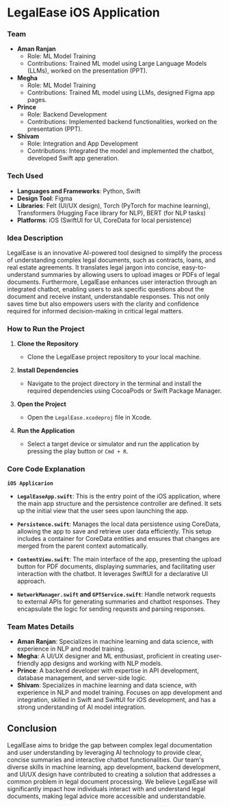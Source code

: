 # LegalEase iOS Application


### Team

- **Aman Ranjan**
  - Role: ML Model Training
  - Contributions: Trained ML model using Large Language Models (LLMs), worked on the presentation (PPT).
- **Megha**
  - Role: ML Model Training
  - Contributions: Trained ML model using LLMs, designed Figma app pages.
- **Prince**
  - Role: Backend Development
  - Contributions: Implemented backend functionalities, worked on the presentation (PPT).
- **Shivam**
  - Role: Integration and App Development
  - Contributions: Integrated the model and implemented the chatbot, developed Swift app generation.

### Tech Used

- **Languages and Frameworks**: Python, Swift
- **Design Tool**: Figma
- **Libraries**: Felt (UI/UX design), Torch (PyTorch for machine learning), Transformers (Hugging Face library for NLP), BERT (for NLP tasks)
- **Platforms**: iOS (SwiftUI for UI, CoreData for local persistence)

### Idea Description

LegalEase is an innovative AI-powered tool designed to simplify the process of understanding complex legal documents, such as contracts, loans, and real estate agreements. It translates legal jargon into concise, easy-to-understand summaries by allowing users to upload images or PDFs of legal documents. Furthermore, LegalEase enhances user interaction through an integrated chatbot, enabling users to ask specific questions about the document and receive instant, understandable responses. This not only saves time but also empowers users with the clarity and confidence required for informed decision-making in critical legal matters.

### How to Run the Project

1. **Clone the Repository**
   - Clone the LegalEase project repository to your local machine.

2. **Install Dependencies**
   - Navigate to the project directory in the terminal and install the required dependencies using CocoaPods or Swift Package Manager.

3. **Open the Project**
   - Open the `LegalEase.xcodeproj` file in Xcode.

4. **Run the Application**
   - Select a target device or simulator and run the application by pressing the play button or `Cmd + R`.

### Core Code Explanation

**`iOS Applicarion`**

- **`LegalEaseApp.swift`**: This is the entry point of the iOS application, where the main app structure and the persistence controller are defined. It sets up the initial view that the user sees upon launching the app.
  
- **`Persistence.swift`**: Manages the local data persistence using CoreData, allowing the app to save and retrieve user data efficiently. This setup includes a container for CoreData entities and ensures that changes are merged from the parent context automatically.
  
- **`ContentView.swift`**: The main interface of the app, presenting the upload button for PDF documents, displaying summaries, and facilitating user interaction with the chatbot. It leverages SwiftUI for a declarative UI approach.
  
- **`NetworkManager.swift` and `GPTService.swift`**: Handle network requests to external APIs for generating summaries and chatbot responses. They encapsulate the logic for sending requests and parsing responses.

### Team Mates Details

- **Aman Ranjan**: Specializes in machine learning and data science, with experience in NLP and model training.
- **Megha**: A UI/UX designer and ML enthusiast, proficient in creating user-friendly app designs and working with NLP models.
- **Prince**: A backend developer with expertise in API development, database management, and server-side logic.
- **Shivam**: Specializes in machine learning and data science, with experience in NLP and model training. Focuses on app development and integration, skilled in Swift and SwiftUI for iOS development, and has a strong understanding of AI model integration.

## Conclusion

LegalEase aims to bridge the gap between complex legal documentation and user understanding by leveraging AI technology to provide clear, concise summaries and interactive chatbot functionalities. Our team's diverse skills in machine learning, app development, backend development, and UI/UX design have contributed to creating a solution that addresses a common problem in legal document processing. We believe LegalEase will significantly impact how individuals interact with and understand legal documents, making legal advice more accessible and understandable.